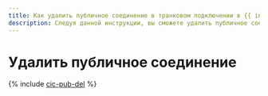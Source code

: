 ```yaml
---
title: Как удалить публичное соединение в транковом подключении в {{ interconnect-full-name }}
description: Следуя данной инструкции, вы сможете удалить публичное соединение в транковом подключении в {{ interconnect-name }}.
---
```


# Удалить публичное соединение

{% include [cic-pub-del](../../_tutorials/routing/pub-del.md) %}

